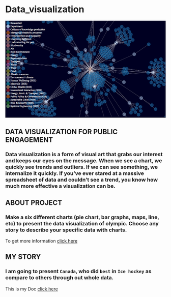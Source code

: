 # Data_visualization
![Data visualization](images/data_viz.png)

## DATA VISUALIZATION FOR PUBLIC ENGAGEMENT

### Data visualization is a form of visual art that grabs our interest and keeps our eyes on the message. When we see a chart, we quickly see trends and outliers. If we can see something, we internalize it quickly. If you’ve ever stared at a massive spreadsheet of data and couldn’t see a trend, you know how much more effective a visualization can be.

## ABOUT PROJECT

### Make a six different charts (pie chart, bar graphs, maps, line, etc) to present the data visualization of olympic. Choose any story to describe your specific data with charts.

To get more information [click here](https://www.tableau.com/)

## MY STORY

### I am going to present ```Canada```, who did ```best``` in ```Ice hockey``` as compare to others through out whole data.

This is my Doc [click here](https://drive.google.com/open?id=1ZVp38Knxs4Rwr_-1WeYm3PduJeUx_OLe6iYS_Wvs7lI)